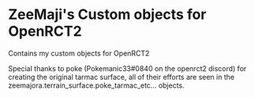 # ZeeMaji's Custom objects for OpenRCT2
Contains my custom objects for OpenRCT2

Special thanks to poke (Pokemanic33#0840 on the openrct2 discord) for creating the original tarmac surface, all of their efforts are seen in the zeemajora.terrain_surface.poke_tarmac_etc... objects.
